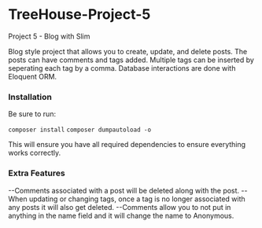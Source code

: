 # TreeHouse-Project-5
 Project 5 - Blog with Slim

Blog style project that allows you to create, update, and delete posts.  The posts can have comments and tags added. Multiple tags can be inserted by seperating each tag by a comma. Database interactions are done with Eloquent ORM.  

### Installation ####

Be sure to run:

`composer install`
`composer dumpautoload -o`

This will ensure you have all required dependencies to ensure everything works correctly.

### Extra Features ###

--Comments associated with a post will be deleted along with the post.
--When updating or changing tags, once a tag is no longer associated with any posts it will also get deleted.
--Comments allow you to not put in anything in the name field and it will change the name to Anonymous.

